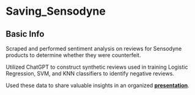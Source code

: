 # Saving_Sensodyne

## Basic Info
Scraped and performed sentiment analysis on reviews for Sensodyne products to determine whether they were counterfeit.

Utilized ChatGPT to construct synthetic reviews used in training Logistic Regression, SVM, and KNN classifiers to identify negative reviews.

Used these data to share valuable insights in an organized <b><a href="BUSI 488 -- Final Presentation.pptx">presentation</a></b>.
